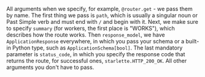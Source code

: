 All arguments when we specify, for example, `@router.get` - we pass them by name. The first thing we pass is `path`,
which is usually a singular noun or Past Simple verb and must end with `/` and begin with it. Next, we make sure to
specify `summary` (for workers, the first place is "WORKS"), which describes how the route works. Then `response_model`,
we have `ApplicationResponse` everywhere, in which you pass your schema or a built-in Python type, such
as `ApplicationSchema[bool]`. The last mandatory parameter is `status_code`, in which you specify the response code that
returns the route, for successful ones, `starlette.HTTP_200_OK`. All other arguments you don't have to pass.
